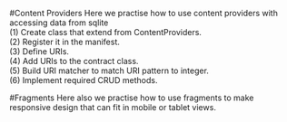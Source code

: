 #Content Providers
Here we practise how to use content providers with accessing data from sqlite <br />
(1) Create class that extend from ContentProviders. <br />
(2) Register it in the manifest. <br />
(3) Define URIs. <br />
(4) Add URIs to the contract class. <br />
(5) Build URI matcher to match URI pattern to integer. <br />
(6) Implement required CRUD methods. <br />

#Fragments
Here also we practise how to use fragments to make responsive design that can fit in mobile or tablet views.